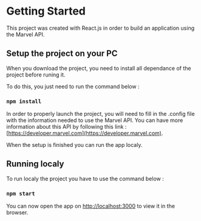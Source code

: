 # Getting Started

This project was created with React.js in order to build an application using the Marvel API.

## Setup the project on your PC

When you download the project, you need to install all dependance of the project before runing it. 

To do this, you just need to run the command below :

### `npm install`

In order to properly launch the project, you will need to fill in the .config file with the information needed to use the Marvel API.
You can have more information about this API by following this link : [https://developer.marvel.com](https://developer.marvel.com).

When the setup is finished you can run the app localy.

## Running localy

To run localy the project you have to use the command below :

### `npm start`

You can now open the app on [http://localhost:3000](http://localhost:3000) to view it in the browser.
